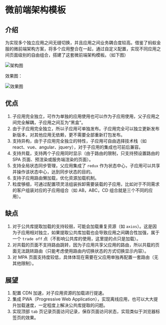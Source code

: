 # 微前端架构模板

## 介绍

为实现多个独立应用之间无缝切换，并且应用之间业务耦合度较高。借鉴了蚂蚁金服的微前端架构方案，将多个应用整合在一起，通过自定义配置，实现不同应用之间页面级别的自由组合，搭建了这套微前端架构模板。（如下图）


![架构图](http://shadows-mall.oss-cn-shenzhen.aliyuncs.com/images/blogs/micro-front/1.png)

效果图：

![效果图](http://shadows-mall.oss-cn-shenzhen.aliyuncs.com/images/blogs/micro-front/2.png)

## 优点

1. 子应用完全独立，可作为单独的应用使用也可以作为子应用使用，父子应用之间完全解耦，子应用之间互为“黑盒”。
2. 由于子应用完全独立，所以子应用可单独发布。子应用完全可以独立更新发布新版本，对其他应用无依赖，更不需要全部重新打包发布。
3. 支持异构，由于子应用完全独立的特性，子应用可自由选择技术栈（如 react、vue、angular、jquery），对于子应用的集成也可前后兼容。
4. 支持共载，支持两个子应用同时显示（由于路由的限制，只支持预设置路由的 SPA 页面、预渲染或服务端渲染的页面）。
5. 支持全局状态同步管理，父应用集成了 `redux` 作为状态中心，子应用可以共享并操作该状态中心，达到同步状态的目的。
6. 支持子应用路由懒加载，优化资源加载机制。
7. 粒度够细，可通过配置项灵活组装拆卸需要装载的子应用，比如对于不同需求的客户组装对应的子应用组合（如 AB，ABC，CD 组合就是三个不同的应用）。

## 缺点

1. 对于公共库提取加载的支持较弱，可能会加载重复资源（如 `axios`）。这是因为子应用相对独立，如果提取公共库加载也会导致应用之间耦合性加强，属于一个 `trade off` 点（不影响公共库的使用，这里提的点只是加载）。
2. 对共载的页面不支持路由跳转，因为子应用共享父应用的路由，所以共载的页面无法跳转路由（只能考虑使用路由内切换状态的方式切换显示内容）。
3. 对 MPA 页面支持度较低，具体体现在需要在父应用单独再配置一套路由（无其他限制）。

## 展望

1. 配置 CDN 加速，对子应用资源的加载进行提速。
2. 集成 PWA（Progressive Web Application），实现离线应用，也可以大大提升加载速度，一定程度上解决公共库提取的问题。
3. 实现顶部 `tab` 页记录页面访问记录，保存页面访问状态，实现类似于浏览器标签页的效果。